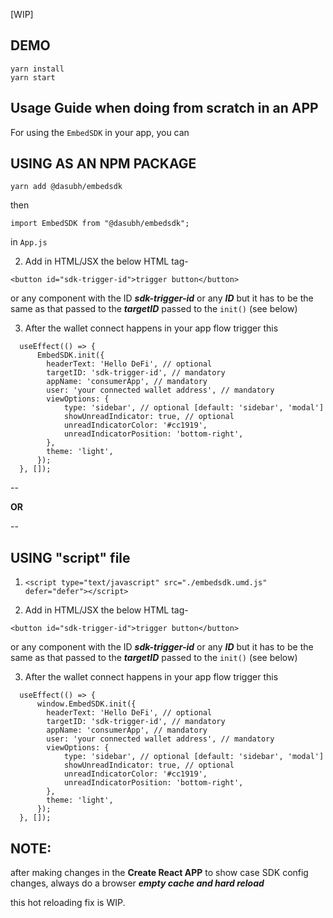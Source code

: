 [WIP]
## DEMO

```
yarn install
yarn start
```

## Usage Guide when doing from scratch in an APP
For using the `EmbedSDK` in your app, you can 

USING AS AN NPM PACKAGE
------------------------


`yarn add @dasubh/embedsdk`

then

`import EmbedSDK from "@dasubh/embedsdk";`

in `App.js`

2. Add in HTML/JSX the below HTML tag-

```<button id="sdk-trigger-id">trigger button</button>```

or any component with the ID ***sdk-trigger-id*** or any ***ID*** but it has to be the same as that passed to the
***targetID*** passed to the `init()` (see below)

3. After the wallet connect happens in your app flow trigger this

```
  useEffect(() => {
      EmbedSDK.init({
        headerText: 'Hello DeFi', // optional
        targetID: 'sdk-trigger-id', // mandatory
        appName: 'consumerApp', // mandatory
        user: 'your connected wallet address', // mandatory
        viewOptions: {
            type: 'sidebar', // optional [default: 'sidebar', 'modal']
            showUnreadIndicator: true, // optional
            unreadIndicatorColor: '#cc1919',
            unreadIndicatorPosition: 'bottom-right',
        },
        theme: 'light',
      });
  }, []);
```

--

**OR**

--

USING "script" file
-------------------

1. `<script type="text/javascript" src="./embedsdk.umd.js" defer="defer"></script>`

2. Add in HTML/JSX the below HTML tag-

```<button id="sdk-trigger-id">trigger button</button>```

or any component with the ID ***sdk-trigger-id*** or any ***ID*** but it has to be the same as that passed to the
***targetID*** passed to the `init()` (see below)

3. After the wallet connect happens in your app flow trigger this

```
  useEffect(() => {
      window.EmbedSDK.init({
        headerText: 'Hello DeFi', // optional
        targetID: 'sdk-trigger-id', // mandatory
        appName: 'consumerApp', // mandatory
        user: 'your connected wallet address', // mandatory
        viewOptions: {
            type: 'sidebar', // optional [default: 'sidebar', 'modal']
            showUnreadIndicator: true, // optional
		    unreadIndicatorColor: '#cc1919',
			unreadIndicatorPosition: 'bottom-right',
        },
        theme: 'light',
      });
  }, []);
```

## NOTE: 
after making changes in the **Create React APP** to show case SDK config changes, always do a browser ***empty cache and hard reload***

this hot reloading fix is WIP.
